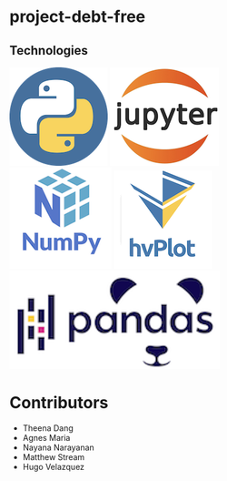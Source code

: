 # project-debt-free

## Technologies
 
![Python Logo](python.png) ![JupyterLab Logo](jupyterlab.png) ![Numpy Logo](Numpy.png) 
![HV Plot Logo](hvplot.png) ![Pandas Logo](Pandas.png)

# Contributors

- Theena Dang
- Agnes Maria
- Nayana Narayanan
- Matthew Stream
- Hugo Velazquez 
